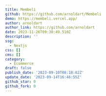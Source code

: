```yaml
---
title: Membeli
github: https://github.com/arnoldart/Membeli
demo: https://membeli.vercel.app/
author: arnoldart
author_link: https://github.com/arnoldart
date: 2023-11-26T09:38:49.510Z
description: ''
ssg:
  - Nextjs
css: []
cms: []
category:
  - Ecommerce
draft: false
publish_date: '2023-09-10T08:18:02Z'
update_date: '2023-09-14T16:46:55Z'
github_star: 0
github_fork: 0
---
```

